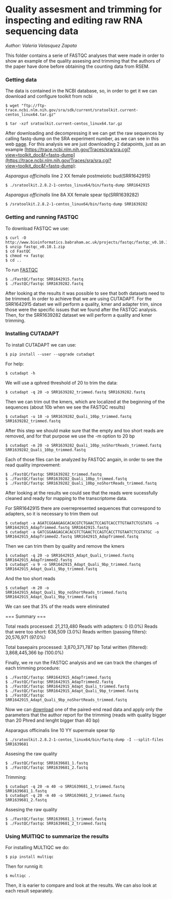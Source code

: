 # Quality assesment and trimming for inspecting and editing raw RNA sequencing data

*Author: Valeria Velasquez Zapata*

This folder contains a serie of FASTQC analyses that were made in order to show an example of the quality assesing and trimming that the authors of the paper have done before obtaining the counting data from RSEM. 
### Getting data

The data is contained in the NCBI database, so, in order to get it we can download and configure toolkit from ncbi

    $ wget "ftp://ftp-trace.ncbi.nlm.nih.gov/sra/sdk/current/sratoolkit.current-centos_linux64.tar.gz"

    $ tar -xzf sratoolkit.current-centos_linux64.tar.gz

After downloading and decompressing it we can get the raw sequences by calling fastq-dump on the SRA experiment number, as we can see in this web [page](https://www.ncbi.nlm.nih.gov/sra?linkname=bioproject_sra_all&from_uid=259909). For this analysis we are just downloading 2 datapoints, just as an example [https://trace.ncbi.nlm.nih.gov/Traces/sra/sra.cgi?view=toolkit_doc&f=fastq-dump](https://trace.ncbi.nlm.nih.gov/Traces/sra/sra.cgi?view=toolkit_doc&f=fastq-dump):

*Asparagus officinalis* line 2 XX female postmeiotic bud(SRR1642915)


    $ ./sratoolkit.2.8.2-1-centos_linux64/bin/fastq-dump SRR1642915

*Asparagus officinalis* line 8A XX female spear tip(SRR1639282)

    $ /sratoolkit.2.8.2-1-centos_linux64/bin/fastq-dump SRR1639282

### Getting and running FASTQC

To download FASTQC we use:

    $ curl -O http://www.bioinformatics.babraham.ac.uk/projects/fastqc/fastqc_v0.10.1.zip
    $ unzip fastqc_v0.10.1.zip
    $ cd FastQC
    $ chmod +x fastqc
    $ cd ..

To run [FASTQC](http://wiki.bits.vib.be/index.php/Linux_command_line#Automating_FASTQC_analyses)

    $ ./FastQC/fastqc SRR1642915.fastq
    $ ./FastQC/fastqc SRR1639282.fastq

After looking at the results it was possible to see that both datasets need to be trimmed. In order to achieve that we are using CUTADAPT. For the SRR1642915 datset we will perform a quality, kmer and adapter trim, since those were the specific issues that we found after the FASTQC analysis. Then, for the SRR1639282 dataset we will perform a quality and kmer trimming.

### Installing CUTADAPT

To install CUTADAPT we can use:

    $ pip install --user --upgrade cutadapt

For help:

    $ cutadapt -h

We will use a qphred threshold of 20 to trim the data:

    $ cutadapt -q 20 -o SRR1639282_trimmed.fastq SRR1639282.fastq

Then we can trim out the kmers, which are localized at the beginning of the sequences (about 10b when we see the FASTQC results)

    $ cutadapt -u 10 -o SRR1639282_Quali_10bp_trimmed.fastq SRR1639282_trimmed.fastq

After this step we should make sure that the empty and too short reads are removed, and for that purpose we use the -m option to 20 bp

    $ cutadapt -m 20 -o SRR1639282_Quali_10bp_noShortReads_trimmed.fastq  SRR1639282_Quali_10bp_trimmed.fastq 

Each of those files can be analyzed by FASTQC angain, in order to see the read quality improvement:

    $ ./FastQC/fastqc SRR1639282_trimmed.fastq
    $ ./FastQC/fastqc SRR1639282_Quali_10bp_trimmed.fastq 
	$ ./FastQC/fastqc SRR1639282_Quali_10bp_noShortReads_trimmed.fastq

After looking at the results we could see that the reads were sucessfully cleaned and ready for mapping to the transcriptome data.

For SRR1642915 there are overrepresented sequences that correspond to adapters, so it is necessary to trim them out

    $ cutadapt -a AGATCGGAAGAGCACACGTCTGAACTCCAGTCACCTTGTAATCTCGTATG -o SRR1642915_AdapTrimmed.fastq SRR1642915.fastq
    $ cutadapt -a GATCGGAAGAGCACACGTCTGAACTCCAGTCACCTTGTAATCTCGTATGC -o SRR1642915_AdapTrimmed2.fastq SRR1642915_AdapTrimmed.fastq 
  
Then we can trim them by quality and remove the kmers
  
    $ cutadapt -q 20 -o SRR1642915_Adapt_Quali_trimmed.fastq SRR1642915_AdapTrimmed2.fastq 
    $ cutadapt -u 9 -o SRR1642915_Adapt_Quali_9bp_trimmed.fastq SRR1642915_Adapt_Quali_9bp_trimmed.fastq

And the too short reads

	$ cutadapt -m 20 -o SRR1642915_Adapt_Quali_9bp_noShortReads_trimmed.fastq  SRR1642915_Adapt_Quali_9bp_trimmed.fastq 

We can see that 3% of the reads were eliminated

=== Summary ===

Total reads processed:              21,213,480
Reads with adapters:                         0 (0.0%)
Reads that were too short:             636,509 (3.0%)
Reads written (passing filters):    20,576,971 (97.0%)

Total basepairs processed: 3,870,371,787 bp
Total written (filtered):  3,868,445,366 bp (100.0%)

Finally, we re run the FASTQC analysis and we can track the changes of each trimming procedure:

    $ ./FastQC/fastqc SRR1642915_AdapTrimmed.fastq
    $ ./FastQC/fastqc SRR1642915_AdapTrimmed2.fastq
    $ ./FastQC/fastqc SRR1642915_Adapt_Quali_trimmed.fastq
    $ ./FastQC/fastqc SRR1642915_Adapt_Quali_9bp_trimmed.fastq
	$ ./FastQC/fastqc SRR1642915_Adapt_Quali_9bp_noShortReads_trimmed.fastq

Now we can [download](https://trace.ncbi.nlm.nih.gov/Traces/sra/sra.cgi?view=toolkit_doc&f=fastq-dump) one of the paired-end read data and apply only the parameters that the author report for the trimming (reads with quality bigger than 20 Phred and lenght bigger than 40 bp)

Asparagus officinalis line 10 YY supermale spear tip

	$ ./sratoolkit.2.8.2-1-centos_linux64/bin/fastq-dump -I --split-files SRR1639681

Assesing the raw quality

	$ ./FastQC/fastqc SRR1639681_1.fastq
	$ ./FastQC/fastqc SRR1639681_2.fastq

Trimming:

	$ cutadapt -q 20 -m 40 -o SRR1639681_1_trimmed.fastq SRR1639681_1.fastq
	$ cutadapt -q 20 -m 40 -o SRR1639681_2_trimmed.fastq SRR1639681_2.fastq

Assesing the raw quality

	$ ./FastQC/fastqc SRR1639681_1_trimmed.fastq
	$ ./FastQC/fastqc SRR1639681_2_trimmed.fastq

### Using MUlTIQC to summarize the results

For installing MULTIQC we do:
    
    $ pip install multiqc

Then for runnig it:

    $ multiqc .

Then, it is earier to compare and look at the results. We can also look at each result separately.
